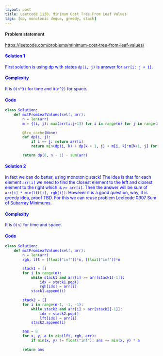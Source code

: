 ```yaml
---
layout: post
title: Leetcode 1130. Minimum Cost Tree From Leaf Values
tags: [dp, monotonic deque, greedy, stack]
---
```


#### Problem statement

<a href="https://leetcode.com/problems/minimum-cost-tree-from-leaf-values/"> <font color = blue>https://leetcode.com/problems/minimum-cost-tree-from-leaf-values/

#### Solution 1
First solution is using dp with states `dp(i, j)` is answer for `arr[i: j + 1]`.

#### Complexity
It is `O(n^3)` for time and `O(n^2)` for space.

#### Code
```python
class Solution:
    def mctFromLeafValues(self, arr):
        n = len(arr)
        m = {(i, j): max(arr[i:j+1]) for i in range(n) for j in range(i, n)}
        
        @lru_cache(None)
        def dp(i, j):
            if i == j: return arr[i]
            return min(dp(i, k) + dp(k + 1, j) + m[i, k]*m[k+1, j] for k in range(i, j))
            
        return dp(0, n - 1) - sum(arr)     
```

#### Solution 2
In fact we can do better, using monotonic stack! The idea is that for each element `arr[i]` we need to find the closest element to the left and closest element to the right which is `>= arr[i]`. Then the answer will be sum of `arr[i] * min(lft[i], rgh[i])`. However it is a good question, why, it is greedy idea, proof TBD. For this we can reuse problem Leetcode 0907 Sum of Subarray Minimums.

#### Complexity
It is `O(n)` for time and space.

#### Code
```python
class Solution:
    def mctFromLeafValues(self, arr):
        n = len(arr)
        rgh, lft = [float("inf")]*n, [float("inf")]*n

        stack1 = []
        for i in range(n):
            while stack1 and arr[i] >= arr[stack1[-1]]: 
                idx = stack1.pop()
                rgh[idx] = arr[i]
            stack1.append(i)
            
        stack2 = []
        for i in range(n-1, -1, -1):
            while stack2 and arr[i] > arr[stack2[-1]]:
                idx = stack2.pop()
                lft[idx] = arr[i]
            stack2.append(i)

        ans = 0
        for x, y, a in zip(lft, rgh, arr):
            if min(x, y) != float("inf"): ans += min(x, y) * a
                
        return ans
```
